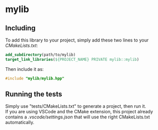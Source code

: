 # mylib

## Including

To add this library to your project, simply add these two lines to your *CMakeLists.txt*:
```cmake
add_subdirectory(path/to/mylib)
target_link_libraries(${PROJECT_NAME} PRIVATE mylib::mylib)
```

Then include it as:
```cpp
#include "mylib/mylib.hpp"
```

## Running the tests

Simply use "tests/CMakeLists.txt" to generate a project, then run it.<br/>
If you are using VSCode and the CMake extension, this project already contains a *.vscode/settings.json* that will use the right CMakeLists.txt automatically.
